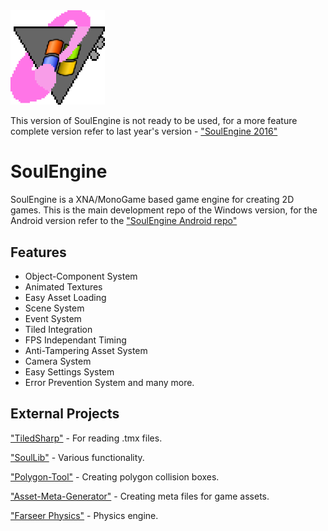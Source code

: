 <img src="windowslogo.png" width=30%>

This version of SoulEngine is not ready to be used, for a more feature complete version refer to last year's version - ["SoulEngine 2016"](https://github.com/Cryru/SoulEngine-2016)

# SoulEngine

SoulEngine is a XNA/MonoGame based game engine for creating 2D games. This is the main development repo of the Windows version, for the Android version refer to the ["SoulEngine Android repo"](https://github.com/Cryru/SoulEngine-Android)

## Features

- Object-Component System
- Animated Textures
- Easy Asset Loading
- Scene System
- Event System
- Tiled Integration
- FPS Independant Timing
- Anti-Tampering Asset System
- Camera System
- Easy Settings System
- Error Prevention System
and many more.


## External Projects

["TiledSharp"](https://github.com/marshallward/TiledSharp) - For reading .tmx files.

["SoulLib"](https://github.com/Cryru/SoulLib) - Various functionality.

["Polygon-Tool"](https://github.com/Cryru/Polygon-Tool) - Creating polygon collision boxes.

["Asset-Meta-Generator"](https://github.com/Cryru/Asset-Meta-Generator) - Creating meta files for game assets.

["Farseer Physics"](https://github.com/tinco/Farseer-Physics) - Physics engine.